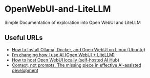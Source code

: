 # OpenWebUI-and-LiteLLM
Simple Documentation of exploration into Open WebUI and LiteLLM

## Useful URLs
- [How to Install Ollama, Docker, and Open WebUI on Linux (Ubuntu)](https://www.youtube.com/watch?v=TsTJVd9LciY)
- [I’m changing how I use AI (Open WebUI + LiteLLM) ](https://www.youtube.com/watch?v=nQCOTzS5oU0)
- [How to host Open WebUI locally (self-hosted AI Hub)](https://www.youtube.com/watch?v=JJ_0-pAOIEk)
- [Context, not prompts. The missing piece in effective AI-assisted development](https://butschster.medium.com/context-not-prompts-the-missing-piece-in-effective-ai-assisted-development-080f90174953)
